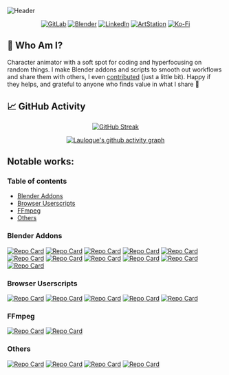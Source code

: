 ![Header](https://capsule-render.vercel.app/api?type=waving&height=300&color=gradient&text=Loïc%20DAUTRY%20(Lauloque)&textBg=false&reversal=false&desc=3D%20Character%20Animator%20,%20and%other%20things&descAlignY=65)

<div align="center">
  
  [![GitLab](https://img.shields.io/badge/GitLab-DF3629?style=for-the-badge&logo=gitlab&logoColor=white)](https://gitlab.com/Lauloque) 
  [![Blender](https://img.shields.io/badge/Blender-3F95FD?style=for-the-badge&logo=blender&logoColor=white)](https://projects.blender.org/Lauloque?tab=activity)
  [![LinkedIn](https://img.shields.io/badge/LinkedIn-3261C1?style=for-the-badge&logo=linkedin&logoColor=white&logo=linkedin&logoColor=white)](https://www.linkedin.com/in/loicdautry)
  [![ArtStation](https://img.shields.io/badge/ArtStation-45BAFE?style=for-the-badge&logo=ArtStation&logoColor=white)](https://www.artstation.com/dautryloic) 
  [![Ko-Fi](https://img.shields.io/badge/Support-D84A4F?style=for-the-badge&logo=kofi&logoColor=white)](https://ko-fi.com/lauloque) 
  
</div>

## 🫠 Who Am I?

Character animator with a soft spot for coding and hyperfocusing on random things. I make Blender addons and scripts to smooth out workflows and share them with others, I even [contributed](https://projects.blender.org/Lauloque?tab=activity) (just a little bit). Happy if they helps, and grateful to anyone who finds value in what I share 🧡




## 📈 GitHub Activity
  
<div align="center">
  
  [![GitHub Streak](https://streak-stats.demolab.com?user=Lauloque&theme=catppuccin-frappe&hide_border=true&date_format=j%20M%5B%20Y%5D)](https://git.io/streak-stats)

  [![Lauloque's github activity graph](https://github-readme-activity-graph.vercel.app/graph?username=Lauloque&theme=material-palenight&hide_border=true)](https://github.com/ashutosh00710/github-readme-activity-graph)
</div>

<!---
![Footer](https://capsule-render.vercel.app/api?type=waving&height=200&color=gradient&textBg=false&reversal=false&desc=Thanks%20for%20checking&descAlignY=65&section=footer)
--->

## Notable works:

### Table of contents

   * [Blender Addons](#blender-addons)
   * [Browser Userscripts](#browser-userscripts)
   * [FFmpeg](#ffmpeg)
   * [Others](#others)

### Blender Addons

[![Repo Card](https://github-readme-stats.vercel.app/api/pin/?username=Lauloque&repo=AudioNotifier&theme=catppuccin_mocha&hide_border=true)](https://github.com/Lauloque/AudioNotifier) [![Repo Card](https://github-readme-stats.vercel.app/api/pin/?username=Lauloque&repo=Autokey-Highlight&theme=catppuccin_mocha&hide_border=true)](https://github.com/Lauloque/Autokey-Highlight) [![Repo Card](https://github-readme-stats.vercel.app/api/pin/?username=Lauloque&repo=bl_reset_custom_properties&theme=catppuccin_mocha&hide_border=true)](https://github.com/Lauloque/bl_reset_custom_properties) [![Repo Card](https://github-readme-stats.vercel.app/api/pin/?username=Lauloque&repo=convertRotationMode&theme=catppuccin_mocha&hide_border=true)](https://github.com/Lauloque/convertRotationMode) [![Repo Card](https://github-readme-stats.vercel.app/api/pin/?username=Lauloque&repo=GizmoTools&theme=catppuccin_mocha&hide_border=true)](https://github.com/Lauloque/GizmoTools) [![Repo Card](https://github-readme-stats.vercel.app/api/pin/?username=Lauloque&repo=History_Panel&theme=catppuccin_mocha&hide_border=true)](https://github.com/Lauloque/History_Panel) [![Repo Card](https://github-readme-stats.vercel.app/api/pin/?username=Lauloque&repo=import_synkscetch_notes&theme=catppuccin_mocha&hide_border=true)](https://github.com/Lauloque/import_synkscetch_notes) [![Repo Card](https://github-readme-stats.vercel.app/api/pin/?username=Lauloque&repo=LauloqueMayaScriptsDump&theme=catppuccin_mocha&hide_border=true)](https://github.com/Lauloque/LauloqueMayaScriptsDump) [![Repo Card](https://github-readme-stats.vercel.app/api/pin/?username=Lauloque&repo=LoopMethods&theme=catppuccin_mocha&hide_border=true)](https://github.com/Lauloque/LoopMethods) [![Repo Card](https://github-readme-stats.vercel.app/api/pin/?username=Lauloque&repo=RigAnimTools&theme=catppuccin_mocha&hide_border=true)](https://github.com/Lauloque/RigAnimTools) [![Repo Card](https://github-readme-stats.vercel.app/api/pin/?username=Lauloque&repo=setViewportDisplay&theme=catppuccin_mocha&hide_border=true)](https://github.com/Lauloque/setViewportDisplay)

### Browser Userscripts

[![Repo Card](https://github-readme-stats.vercel.app/api/pin/?username=Lauloque&repo=BCom-Toolbox&theme=catppuccin_mocha&hide_border=true)](https://github.com/Lauloque/BCom-Toolbox) [![Repo Card](https://github-readme-stats.vercel.app/api/pin/?username=Lauloque&repo=Blender.Community.Textformatter&theme=catppuccin_mocha&hide_border=true)](https://github.com/Lauloque/Blender.Community.Textformatter) [![Repo Card](https://github-readme-stats.vercel.app/api/pin/?username=Lauloque&repo=BSE-Toolbox&theme=catppuccin_mocha&hide_border=true)](https://github.com/Lauloque/BSE-Toolbox) [![Repo Card](https://github-readme-stats.vercel.app/api/pin/?username=Lauloque&repo=kbd-formatting-for-SE&theme=catppuccin_mocha&hide_border=true)](https://github.com/Lauloque/kbd-formatting-for-SE) [![Repo Card](https://github-readme-stats.vercel.app/api/pin/?username=Lauloque&repo=OCTweaksScript&theme=catppuccin_mocha&hide_border=true)](https://github.com/Lauloque/OCTweaksScript)

### FFmpeg

[![Repo Card](https://github-readme-stats.vercel.app/api/pin/?username=Lauloque&repo=FFmpeg-bat-collection&theme=catppuccin_mocha&hide_border=true)](https://github.com/Lauloque/FFmpeg-bat-collection) [![Repo Card](https://github-readme-stats.vercel.app/api/pin/?username=Lauloque&repo=FFmpeg-py-collection&theme=catppuccin_mocha&hide_border=true)](https://github.com/Lauloque/FFmpeg-py-collection)

### Others

[![Repo Card](https://github-readme-stats.vercel.app/api/pin/?username=Lauloque&repo=ImageSequenceTranscoder&theme=catppuccin_mocha&hide_border=true)](https://github.com/Lauloque/ImageSequenceTranscoder) [![Repo Card](https://github-readme-stats.vercel.app/api/pin/?username=Lauloque&repo=Keyboard-Formatter&theme=catppuccin_mocha&hide_border=true)](https://github.com/Lauloque/Keyboard-Formatter) [![Repo Card](https://github-readme-stats.vercel.app/api/pin/?username=Lauloque&repo=ScreenPen&theme=catppuccin_mocha&hide_border=true)](https://github.com/Lauloque/ScreenPen) [![Repo Card](https://github-readme-stats.vercel.app/api/pin/?username=Lauloque&repo=SetWindowsFolderIcon&theme=catppuccin_mocha&hide_border=true)](https://github.com/Lauloque/SetWindowsFolderIcon)

